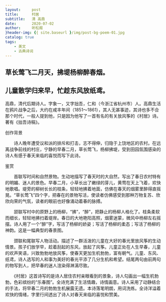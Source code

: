 ```yaml
---
layout:     post
title:      村居
subtitle:   清 高鼎
date:       2020-07-02
author:     听松阁
}header-img: {{ site.baseurl }/img/post-bg-poem-01.jpg
catalog: true
tags:
    - 美文
    - 古典诗词
---
```


## 草长莺飞二月天，拂堤杨柳醉春烟。

## 儿童散学归来早，忙趁东风放纸鸢。





高鼎，清代后期诗人。字象一，又字拙吾，仁和（今浙江省杭州市）人。高鼎生活在鸦片战争之后，大约在咸丰年间（1851～1861），其人无甚事迹，其诗也多不合那个时代，一般人提到他，只是因为他写了一首有名的有关放风筝的《村居》诗。著有《拙吾诗稿》。





创作背景



　　诗人晚年遭受议和派的排斥和打击，志不得伸，归隐于上饶地区的农村。在远离战争前线的村庄，宁静的早春二月，草长莺飞，杨柳拂堤，受到田园氛围感染的诗人有感于春天来临的喜悦而写下此诗。





鉴赏



　　首联写时间和自然景物。生动地描写了春天时的大自然，写出了春日农村特有的明媚、迷人的景色。早春二月，小草长出了嫩绿的芽儿，黄莺在天上飞着，欢快地歌唱。堤旁的柳树长长的枝条，轻轻地拂着地面，仿佛在春天的烟雾里醉得直摇晃。“草长莺飞”四个字，把春在的景物写活，使读者仿佛感受到那种万物复苏、欣欣向荣的气氛，读者的眼前也好像涌动着春的脉搏。



　　颔联写村中的原野上的杨柳，“拂”，“醉”，把静止的杨柳人格化了。枝条柔软而细长，轻轻地拂扫着堤岸。春日的大地艳阳高照，烟雾迷蒙，微风中杨柳左右摇摆。诗人用了一个“醉”字，写活了杨柳的娇姿；写活了杨柳的柔态；写活了杨柳的神韵。这是一幅典型的春景图。



　　颈联和尾联写人物活动。描述了一群活泼的儿童在大好的春光里放风筝的生动情景。孩子们放学早，趁着刮起的东风，放起了风筝。儿童正处在人生早春，儿童的欢声笑语，兴致勃勃地放风筝，使春天更加生机勃勃，富有朝气。儿童、东风、纸鸢，诗人选写的人和事为美好的春光平添了几分生机和希望。结尾两句由前两句的物写到人，把早春的迷人渲染得淋漓尽致。



　　《村居》这首诗写的是诗人居住农村亲眼看到的景象，诗人勾画出一幅生机勃勃，色彩缤纷的“乐春图”。全诗充满了生活情趣，诗情画意。诗人采用了动静结合的手法，将早春二月的勃勃生机展露无遗。本诗落笔明朗，用词洗练。全诗洋溢着欢快的情绪，字里行间透出了诗人对春天来临的喜悦和赞美。
